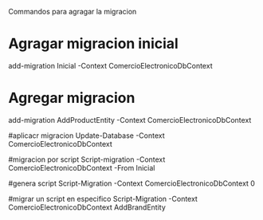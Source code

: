 ﻿Commandos para agragar la migracion

# Agragar migracion inicial
add-migration Inicial -Context ComercioElectronicoDbContext

# Agregar migracion
add-migration AddProductEntity -Context ComercioElectronicoDbContext

#aplicacr migracion
Update-Database -Context ComercioElectronicoDbContext

#migracion por script
Script-migration -Context ComercioElectronicoDbContext -From Inicial

#genera script
Script-Migration -Context ComercioElectronicoDbContext 0

#migrar un script en especifico
Script-Migration -Context ComercioElectronicoDbContext AddBrandEntity